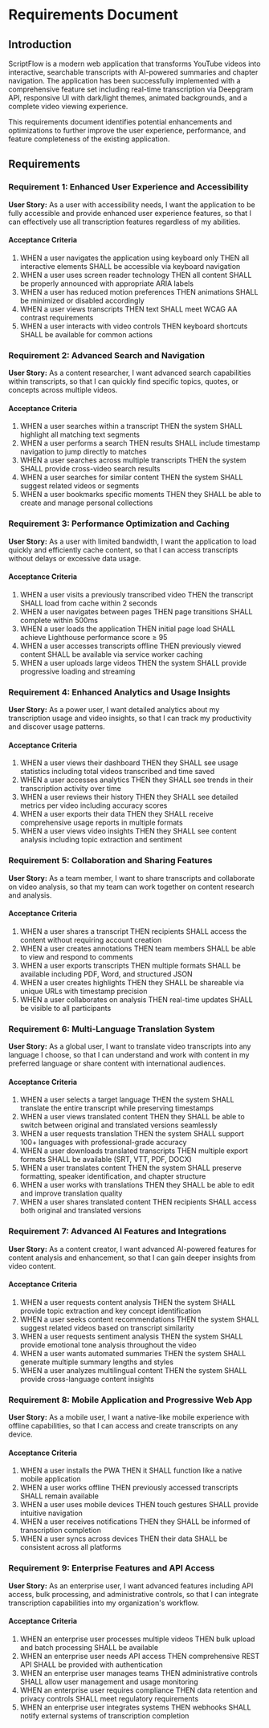 # Requirements Document

## Introduction

ScriptFlow is a modern web application that transforms YouTube videos into interactive, searchable transcripts with AI-powered summaries and chapter navigation. The application has been successfully implemented with a comprehensive feature set including real-time transcription via Deepgram API, responsive UI with dark/light themes, animated backgrounds, and a complete video viewing experience.

This requirements document identifies potential enhancements and optimizations to further improve the user experience, performance, and feature completeness of the existing application.

## Requirements

### Requirement 1: Enhanced User Experience and Accessibility

**User Story:** As a user with accessibility needs, I want the application to be fully accessible and provide enhanced user experience features, so that I can effectively use all transcription features regardless of my abilities.

#### Acceptance Criteria

1. WHEN a user navigates the application using keyboard only THEN all interactive elements SHALL be accessible via keyboard navigation
2. WHEN a user uses screen reader technology THEN all content SHALL be properly announced with appropriate ARIA labels
3. WHEN a user has reduced motion preferences THEN animations SHALL be minimized or disabled accordingly
4. WHEN a user views transcripts THEN text SHALL meet WCAG AA contrast requirements
5. WHEN a user interacts with video controls THEN keyboard shortcuts SHALL be available for common actions

### Requirement 2: Advanced Search and Navigation

**User Story:** As a content researcher, I want advanced search capabilities within transcripts, so that I can quickly find specific topics, quotes, or concepts across multiple videos.

#### Acceptance Criteria

1. WHEN a user searches within a transcript THEN the system SHALL highlight all matching text segments
2. WHEN a user performs a search THEN results SHALL include timestamp navigation to jump directly to matches
3. WHEN a user searches across multiple transcripts THEN the system SHALL provide cross-video search results
4. WHEN a user searches for similar content THEN the system SHALL suggest related videos or segments
5. WHEN a user bookmarks specific moments THEN they SHALL be able to create and manage personal collections

### Requirement 3: Performance Optimization and Caching

**User Story:** As a user with limited bandwidth, I want the application to load quickly and efficiently cache content, so that I can access transcripts without delays or excessive data usage.

#### Acceptance Criteria

1. WHEN a user visits a previously transcribed video THEN the transcript SHALL load from cache within 2 seconds
2. WHEN a user navigates between pages THEN page transitions SHALL complete within 500ms
3. WHEN a user loads the application THEN initial page load SHALL achieve Lighthouse performance score ≥ 95
4. WHEN a user accesses transcripts offline THEN previously viewed content SHALL be available via service worker caching
5. WHEN a user uploads large videos THEN the system SHALL provide progressive loading and streaming

### Requirement 4: Enhanced Analytics and Usage Insights

**User Story:** As a power user, I want detailed analytics about my transcription usage and video insights, so that I can track my productivity and discover usage patterns.

#### Acceptance Criteria

1. WHEN a user views their dashboard THEN they SHALL see usage statistics including total videos transcribed and time saved
2. WHEN a user accesses analytics THEN they SHALL see trends in their transcription activity over time
3. WHEN a user reviews their history THEN they SHALL see detailed metrics per video including accuracy scores
4. WHEN a user exports their data THEN they SHALL receive comprehensive usage reports in multiple formats
5. WHEN a user views video insights THEN they SHALL see content analysis including topic extraction and sentiment

### Requirement 5: Collaboration and Sharing Features

**User Story:** As a team member, I want to share transcripts and collaborate on video analysis, so that my team can work together on content research and analysis.

#### Acceptance Criteria

1. WHEN a user shares a transcript THEN recipients SHALL access the content without requiring account creation
2. WHEN a user creates annotations THEN team members SHALL be able to view and respond to comments
3. WHEN a user exports transcripts THEN multiple formats SHALL be available including PDF, Word, and structured JSON
4. WHEN a user creates highlights THEN they SHALL be shareable via unique URLs with timestamp precision
5. WHEN a user collaborates on analysis THEN real-time updates SHALL be visible to all participants

### Requirement 6: Multi-Language Translation System

**User Story:** As a global user, I want to translate video transcripts into any language I choose, so that I can understand and work with content in my preferred language or share content with international audiences.

#### Acceptance Criteria

1. WHEN a user selects a target language THEN the system SHALL translate the entire transcript while preserving timestamps
2. WHEN a user views translated content THEN they SHALL be able to switch between original and translated versions seamlessly
3. WHEN a user requests translation THEN the system SHALL support 100+ languages with professional-grade accuracy
4. WHEN a user downloads translated transcripts THEN multiple export formats SHALL be available (SRT, VTT, PDF, DOCX)
5. WHEN a user translates content THEN the system SHALL preserve formatting, speaker identification, and chapter structure
6. WHEN a user works with translations THEN they SHALL be able to edit and improve translation quality
7. WHEN a user shares translated content THEN recipients SHALL access both original and translated versions

### Requirement 7: Advanced AI Features and Integrations

**User Story:** As a content creator, I want advanced AI-powered features for content analysis and enhancement, so that I can gain deeper insights from video content.

#### Acceptance Criteria

1. WHEN a user requests content analysis THEN the system SHALL provide topic extraction and key concept identification
2. WHEN a user seeks content recommendations THEN the system SHALL suggest related videos based on transcript similarity
3. WHEN a user requests sentiment analysis THEN the system SHALL provide emotional tone analysis throughout the video
4. WHEN a user wants automated summaries THEN the system SHALL generate multiple summary lengths and styles
5. WHEN a user analyzes multilingual content THEN the system SHALL provide cross-language content insights

### Requirement 8: Mobile Application and Progressive Web App

**User Story:** As a mobile user, I want a native-like mobile experience with offline capabilities, so that I can access and create transcripts on any device.

#### Acceptance Criteria

1. WHEN a user installs the PWA THEN it SHALL function like a native mobile application
2. WHEN a user works offline THEN previously accessed transcripts SHALL remain available
3. WHEN a user uses mobile devices THEN touch gestures SHALL provide intuitive navigation
4. WHEN a user receives notifications THEN they SHALL be informed of transcription completion
5. WHEN a user syncs across devices THEN their data SHALL be consistent across all platforms

### Requirement 9: Enterprise Features and API Access

**User Story:** As an enterprise user, I want advanced features including API access, bulk processing, and administrative controls, so that I can integrate transcription capabilities into my organization's workflow.

#### Acceptance Criteria

1. WHEN an enterprise user processes multiple videos THEN bulk upload and batch processing SHALL be available
2. WHEN an enterprise user needs API access THEN comprehensive REST API SHALL be provided with authentication
3. WHEN an enterprise user manages teams THEN administrative controls SHALL allow user management and usage monitoring
4. WHEN an enterprise user requires compliance THEN data retention and privacy controls SHALL meet regulatory requirements
5. WHEN an enterprise user integrates systems THEN webhooks SHALL notify external systems of transcription completion
